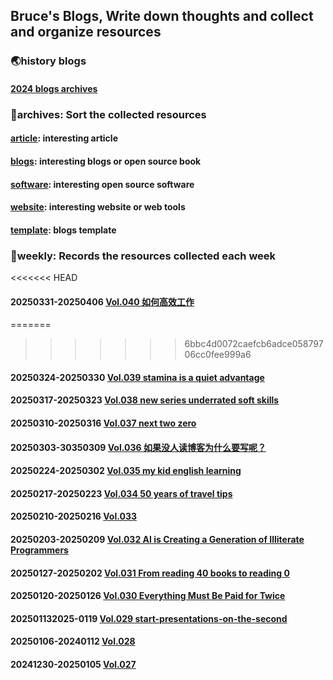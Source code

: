 ## Bruce's Blogs, Write down thoughts and collect and organize resources

### 🌏history blogs

#### [2024 blogs archives](./2024/README2024.md)

### 📌archives: Sort the collected resources

#### [article](./archives/article.md): interesting article

#### [blogs](./archives/blogs.md): interesting blogs or open source book

#### [software](./archives/software.md): interesting open source software

#### [website](./archives/website.md): interesting website or web tools

#### [template](./archives/template.md): blogs template

### 📰weekly: Records the resources collected each week

<<<<<<< HEAD
#### 20250331-20250406 [Vol.040 如何高效工作](./weekly/Vol040.md)

=======
>>>>>>> 6bbc4d0072caefcb6adce05879706cc0fee999a6
#### 20250324-20250330 [Vol.039 stamina is a quiet advantage](./weekly/Vol039.md)

#### 20250317-20250323 [Vol.038 new series underrated soft skills](./weekly/Vol038.md)

#### 20250310-20250316 [Vol.037 next two zero](./weekly/Vol037.md)

#### 20250303-30350309 [Vol.036 如果没人读博客为什么要写呢？](./weekly/Vol036.md)

#### 20250224-20250302 [Vol.035 my kid english learning](./weekly/Vol035.md)

#### 20250217-20250223 [Vol.034 50 years of travel tips](./weekly/Vol034.md)

#### 20250210-20250216 [Vol.033](./weekly/Vol033.md)

#### 20250203-20250209 [Vol.032 AI is Creating a Generation of Illiterate Programmers](./weekly/Vol032.md)

#### 20250127-20250202 [Vol.031 From reading 40 books to reading 0](./weekly/Vol031.md)

#### 20250120-20250126 [Vol.030 Everything Must Be Paid for Twice](./weekly/Vol030.md)

#### 202501132025-0119 [Vol.029 start-presentations-on-the-second](./weekly/Vol029.md)

#### 20250106-20240112 [Vol.028](./weekly/Vol028.md)

#### 20241230-20250105 [Vol.027](./weekly/Vol027.md)